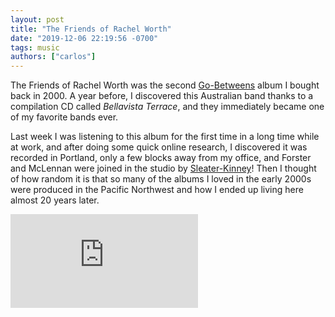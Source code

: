 ```yaml
---
layout: post
title: "The Friends of Rachel Worth"
date: "2019-12-06 22:19:56 -0700"
tags: music
authors: ["carlos"]
---
```

The Friends of Rachel Worth was the second [Go-Betweens](http://go-betweens.net) album I bought back in 2000. A year before, I discovered this Australian band thanks to a compilation CD called _Bellavista Terrace_, and they immediately became one of my favorite bands ever.

Last week I was listening to this album for the first time in a long time while at work, and after doing some quick online research, I discovered it was recorded in Portland, only a few blocks away from my office, and Forster and McLennan were joined in the studio by [Sleater-Kinney](http://www.sleater-kinney.com)! Then I thought of how random it is that so many of the albums I loved in the early 2000s were produced in the Pacific Northwest and how I ended up living here almost 20 years later.

<div class="embed">
  <iframe  src="https://www.youtube-nocookie.com/embed/2-48M3l8R-Q" frameborder="0" allow="accelerometer; autoplay; encrypted-media; gyroscope; picture-in-picture" allowfullscreen></iframe>
</div>

